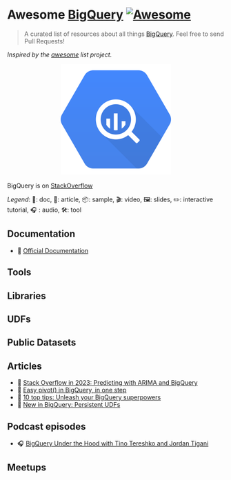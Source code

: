 # Awesome [BigQuery](https://cloud.google.com/bigquery/) [![Awesome](https://awesome.re/badge.svg)](https://awesome.re)

> A curated list of resources about all things [BigQuery](https://cloud.google.com/bigquery/). Feel free to send Pull Requests!

*Inspired by the [awesome](https://github.com/sindresorhus/awesome) list project.*

<p align="center">
<img src="google-bigquery-hexagon.png" width="256px">
</p>

BigQuery is on [StackOverflow](https://stackoverflow.com/questions/tagged/google-bigquery)

*Legend*: 📙: doc, 📰: article, 📦: sample, 🎬: video, 🖼️: slides, ✏️: interactive tutorial, :headphones: : audio, 🛠️: tool

## Documentation

* 📙 [Official Documentation](https://cloud.google.com/bigquery/docs/)

## Tools

## Libraries

## UDFs

## Public Datasets

## Articles

* 📰 [Stack Overflow in 2023: Predicting with ARIMA and BigQuery](https://towardsdatascience.com/stack-overflow-future-trends-predicting-with-arima-and-bigquery-77d330833329)
* 📰 [Easy pivot() in BigQuery, in one step](https://towardsdatascience.com/easy-pivot-in-bigquery-one-step-5a1f13c6c710)
* 📰 [10 top tips: Unleash your BigQuery superpowers](https://towardsdatascience.com/10-top-tips-unleash-your-bigquery-superpowers-c87488621c71)
* 📰 [New in BigQuery: Persistent UDFs](https://medium.com/@hoffa/new-in-bigquery-persistent-udfs-c9ea4100fd83)

## Podcast episodes

* :headphones: [BigQuery Under the Hood with Tino Tereshko and Jordan Tigani](https://www.gcppodcast.com/post/episode-94-big-query-under-the-hood-with-tino-tereshko-and-jordan-tigani/)

## Meetups

